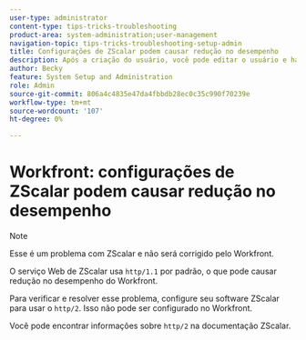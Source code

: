 ```yaml
---
user-type: administrator
content-type: tips-tricks-troubleshooting
product-area: system-administration;user-management
navigation-topic: tips-tricks-troubleshooting-setup-admin
title: Configurações de ZScalar podem causar redução no desempenho
description: Após a criação do usuário, você pode editar o usuário e habilitar "Permitir apenas a autenticação SAML 2.0" para que o usuário e a senha sejam controlados pelo sistema SAML. Com essa opção ativada, o usuário só tem permissão para fazer logon via SAML.
author: Becky
feature: System Setup and Administration
role: Admin
source-git-commit: 806a4c4835e47da4fbbdb28ec0c35c990f70239e
workflow-type: tm+mt
source-wordcount: '107'
ht-degree: 0%

---
```


# Workfront: configurações de ZScalar podem causar redução no desempenho

>[!NOTE]
>
>Esse é um problema com ZScalar e não será corrigido pelo Workfront.

O serviço Web de ZScalar usa `http/1.1` por padrão, o que pode causar redução no desempenho do Workfront.

Para verificar e resolver esse problema, configure seu software ZScalar para usar o `http/2`. Isso não pode ser configurado no Workfront.

Você pode encontrar informações sobre `http/2` na documentação ZScalar.
